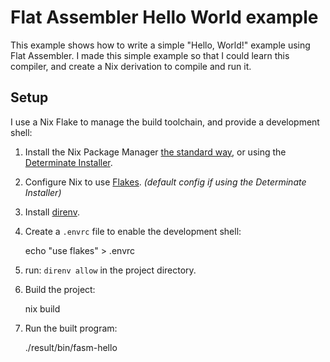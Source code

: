 # Flat Assembler Hello World example

This example shows how to write a simple "Hello, World!" example using
Flat Assembler.  I made this simple example so that I could learn this
compiler, and create a Nix derivation to compile and run it.

## Setup

I use a Nix Flake to manage the build toolchain, and provide a development
shell:

1. Install the Nix Package Manager [the standard way](https://nixos.org/download), or using the
  [Determinate Installer](https://github.com/DeterminateSystems/nix-installer#the-determinate-nix-installer).
2. Configure Nix to use [Flakes](https://nixos.wiki/wiki/Flakes).  _(default config if using the Determinate Installer)_
3. Install [direnv](https://direnv.net/).
4. Create a `.envrc` file to enable the development shell:

    echo "use flakes" > .envrc

5. run: `direnv allow` in the project directory.
6. Build the project:

    nix build

7. Run the built program:

    ./result/bin/fasm-hello

